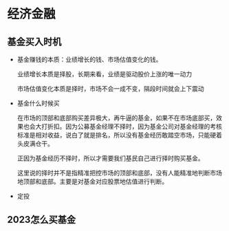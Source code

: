 # 经济金融

## 基金买入时机

- 基金赚钱的本质：业绩增长的钱、市场估值变化的钱。

  业绩增长本质是择股，长期来看，业绩是驱动股价上涨的唯一动力

  市场估值变化本质是择时，市场不会一成不变，隔段时间就会上下震动

- 基金什么时候买

  在市场的顶部和底部购买差异极大，再牛逼的基金，如果不在市场底部买，效果也会大打折扣。因为公募基金经理不择时，因为基金公司对基金经理的考核标准是相对收益，说白了就是排名，所以没有基金经历敢踏空市场，只能硬着头皮满仓干。

  正因为基金经历不择时，所以才需要我们基民自己进行择时购买基金。

  这里说的择时并不是指精准把控市场的顶部和底部，没有人能精准地判断市场地顶部和底部。主要是对基金对应股票地估值进行判断。

- 定投

## 2023怎么买基金

